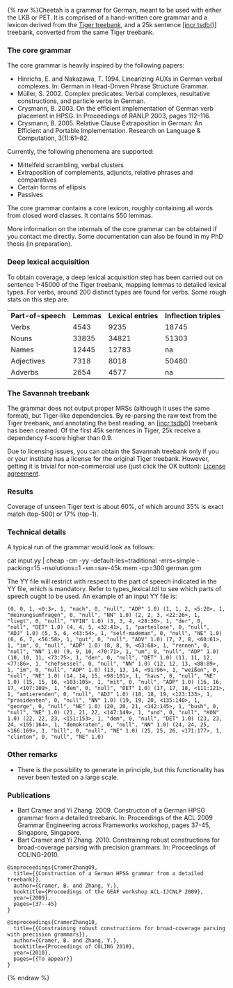 {% raw %}Cheetah is a grammar for German, meant to be used with either the LKB or
PET. It is comprised of a hand-written core grammar and a lexicon
derived from the [Tiger
treebank](http://www.ims.uni-stuttgart.de/projekte/TIGER/), and a 25k
sentence [\[incr tsdb()\]](http://www.delph-in.net/itsdb) treebank,
converted from the same Tiger treebank.

### The core grammar

The core grammar is heavily inspired by the following papers:

- Hinrichs, E. and Nakazawa, T. 1994. Linearizing AUXs in German
verbal complexes. In: German in Head-Driven Phrase Structure
Grammar.
- Müller, S. 2002. Complex predicates: Verbal complexes, resultative
constructions, and particle verbs in German.
- Crysmann, B. 2003. On the efficient implementation of German verb
placement in HPSG. In Proceedings of RANLP 2003, pages 112–116.
- Crysmann, B. 2005. Relative Clause Extraposition in German: An
Efficient and Portable Implementation. Research on Language &
Computation, 3(1):61–82.

Currently, the following phenomena are supported:

- Mittelfeld scrambling, verbal clusters
- Extraposition of complements, adjuncts, relative phrases and
comparatives
- Certain forms of ellipsis
- Passives

The core grammar contains a core lexicon, roughly containing all words
from closed word classes. It contains 550 lemmas.

More information on the internals of the core grammar can be obtained if
you contact me directly. Some documentation can also be found in my PhD
thesis (in preparation).

### Deep lexical acquisition

To obtain coverage, a deep lexical acquisition step has been carried out
on sentence 1-45000 of the Tiger treebank, mapping lemmas to detailed
lexical types. For verbs, around 200 distinct types are found for verbs.
Some rough stats on this step are:

|                    |            |                     |                        |
|--------------------|------------|---------------------|------------------------|
| **Part-of-speech** | **Lemmas** | **Lexical entries** | **Inflection triples** |
| Verbs              | 4543       | 9235                | 18745                  |
| Nouns              | 33835      | 34821               | 51303                  |
| Names              | 12445      | 12783               | na                     |
| Adjectives         | 7318       | 8018                | 50480                  |
| Adverbs            | 2654       | 4577                | na                     |

### The Savannah treebank

The grammar does not output proper MRSs (although it uses the same
format), but Tiger-like dependencies. By re-parsing the raw text from
the Tiger treebank, and annotating the best reading, an [\[incr
tsdb()\]](http://www.delph-in.net/itsdb) treebank has been created. Of
the first 45k sentences in Tiger, 25k receive a dependency f-score
higher than 0.9.

Due to licensing issues, you can obtain the Savannah treebank only if
you or your institute has a license for the original Tiger treebank.
However, getting it is trivial for non-commercial use (just click the OK
button): [License
agreement](http://www.ims.uni-stuttgart.de/projekte/TIGER/TIGERCorpus/license/htmllicense.shtml).

### Results

Coverage of unseen Tiger text is about 60%, of which around 35% is exact
match (top-500) or 17% (top-1).

### Technical details

A typical run of the grammar would look as follows:

cat input.yy \| cheap -cm -yy -default-les=traditional -mrs=simple -packing=15 -nsolutions=1 -sm=sav-45k.mem -cp=300 german.grm 

The YY file will restrict with respect to the part of speech indicated
in the YY file, which is mandatory. Refer to types\_lexical.tdl to see
which parts of speech ought to be used. An example of an input YY file
is:

    (0, 0, 1, <0:3>, 1, "nach", 0, "null", "ADP" 1.0) (1, 1, 2, <5:20>, 1, "meinungsumfragen", 0, "null", "NN" 1.0) (2, 2, 3, <22:26>, 1, "liegt", 0, "null", "VFIN" 1.0) (3, 3, 4, <28:30>, 1, "der", 0, "null", "DET" 1.0) (4, 4, 5, <32:41>, 1, "parteilose", 0, "null", "ADJ" 1.0) (5, 5, 6, <43:54>, 1, "self-mademan", 0, "null", "NE" 1.0) (6, 6, 7, <56:58>, 1, "gut", 0, "null", "ADV" 1.0) (7, 7, 8, <60:61>, 1, "im", 0, "null", "ADP" 1.0) (8, 8, 9, <63:68>, 1, "rennen", 0, "null", "NN" 1.0) (9, 9, 10, <70:71>, 1, "um", 0, "null", "ADP" 1.0) (10, 10, 11, <73:75>, 1, "den", 0, "null", "DET" 1.0) (11, 11, 12, <77:86>, 1, "chefsessel", 0, "null", "NN" 1.0) (12, 12, 13, <88:89>, 1, "im", 0, "null", "ADP" 1.0) (13, 13, 14, <91:96>, 1, "weißen", 0, "null", "NE" 1.0) (14, 14, 15, <98:101>, 1, "haus", 0, "null", "NE" 1.0) (15, 15, 16, <103:105>, 1, "mit", 0, "null", "ADP" 1.0) (16, 16, 17, <107:109>, 1, "dem", 0, "null", "DET" 1.0) (17, 17, 18, <111:121>, 1, "amtierenden", 0, "null", "ADJ" 1.0) (18, 18, 19, <123:133>, 1, "präsidenten", 0, "null", "NN" 1.0) (19, 19, 20, <135:140>, 1, "george", 0, "null", "NE" 1.0) (20, 20, 21, <142:145>, 1, "bush", 0, "null", "NE" 1.0) (21, 21, 22, <147:149>, 1, "und", 0, "null", "KON" 1.0) (22, 22, 23, <151:153>, 1, "dem", 0, "null", "DET" 1.0) (23, 23, 24, <155:164>, 1, "demokraten", 0, "null", "NN" 1.0) (24, 24, 25, <166:169>, 1, "bill", 0, "null", "NE" 1.0) (25, 25, 26, <171:177>, 1, "clinton", 0, "null", "NE" 1.0)

### Other remarks

- There is the possibility to generate in principle, but this
functionality has never been tested on a large scale.

### Publications

- Bart Cramer and Yi Zhang. 2009. Constructon of a German HPSG grammar
from a detailed treebank. In: Proceedings of the ACL 2009 Grammar
Engineering across Frameworks workshop, pages 37-45, Singapore,
Singapore.
- Bart Cramer and Yi Zhang. 2010. Constraining robust constructions
for broad-coverage parsing with precision grammars. In: Proceedings
of COLING-2010.

<!-- -->


    @inproceedings{CramerZhang09,
      title={{Construction of a German HPSG grammar from a detailed treebank}},
      author={Cramer, B. and Zhang, Y.},
      booktitle={Proceedings of the GEAF workshop ACL-IJCNLP 2009},
      year={2009},
      pages={37--45}
    }
    
    @inproceedings{CramerZhang10,
      title={{Constraining robust constructions for broad-coverage parsing with precision grammars}},
      author={Cramer, B. and Zhang, Y.},
      booktitle={Proceedings of COLING 2010},
      year={2010},
      pages={{To appear}}
    }
{% endraw %}